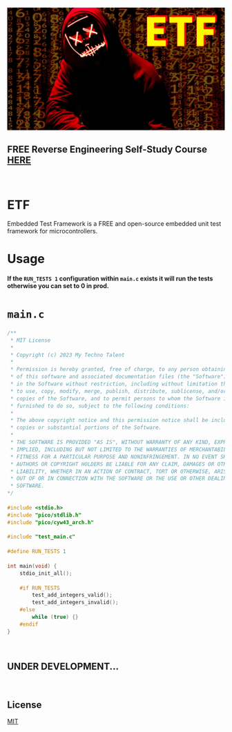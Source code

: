 ![image](https://github.com/mytechnotalent/ETF/blob/main/ETF.png?raw=true)

## FREE Reverse Engineering Self-Study Course [HERE](https://github.com/mytechnotalent/Reverse-Engineering-Tutorial)

<br>

# ETF
Embedded Test Framework is a FREE and open-source embedded unit test framework for microcontrollers.

# Usage
#### If the `RUN_TESTS 1` configuration within `main.c` exists it will run the tests otherwise you can set to 0 in prod.

# `main.c`
```c
/**
 * MIT License
 * 
 * Copyright (c) 2023 My Techno Talent
 * 
 * Permission is hereby granted, free of charge, to any person obtaining a copy
 * of this software and associated documentation files (the "Software"), to deal
 * in the Software without restriction, including without limitation the rights
 * to use, copy, modify, merge, publish, distribute, sublicense, and/or sell
 * copies of the Software, and to permit persons to whom the Software is
 * furnished to do so, subject to the following conditions:
 * 
 * The above copyright notice and this permission notice shall be included in all
 * copies or substantial portions of the Software.
 * 
 * THE SOFTWARE IS PROVIDED "AS IS", WITHOUT WARRANTY OF ANY KIND, EXPRESS OR
 * IMPLIED, INCLUDING BUT NOT LIMITED TO THE WARRANTIES OF MERCHANTABILITY,
 * FITNESS FOR A PARTICULAR PURPOSE AND NONINFRINGEMENT. IN NO EVENT SHALL THE
 * AUTHORS OR COPYRIGHT HOLDERS BE LIABLE FOR ANY CLAIM, DAMAGES OR OTHER
 * LIABILITY, WHETHER IN AN ACTION OF CONTRACT, TORT OR OTHERWISE, ARISING FROM,
 * OUT OF OR IN CONNECTION WITH THE SOFTWARE OR THE USE OR OTHER DEALINGS IN THE
 * SOFTWARE.
*/

#include <stdio.h>
#include "pico/stdlib.h"
#include "pico/cyw43_arch.h"

#include "test_main.c"

#define RUN_TESTS 1

int main(void) {
    stdio_init_all();

    #if RUN_TESTS
        test_add_integers_valid();
        test_add_integers_invalid();
    #else
        while (true) {}
    #endif
}
```

<br>

## UNDER DEVELOPMENT...

<br>

## License
[MIT](https://raw.githubusercontent.com/mytechnotalent/ETF/main/LICENSE)
